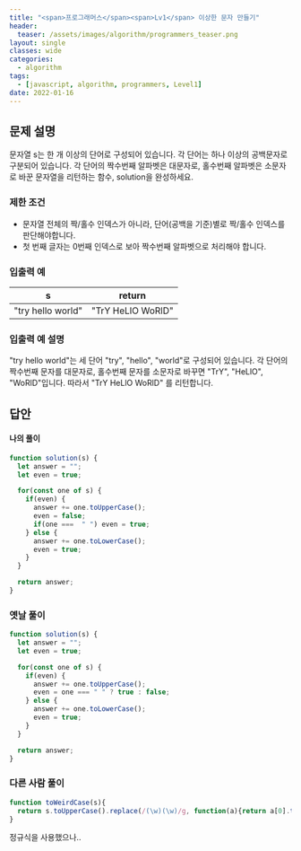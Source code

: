 ```yaml
---
title: "<span>프로그래머스</span><span>Lv1</span> 이상한 문자 만들기"
header:
  teaser: /assets/images/algorithm/programmers_teaser.png
layout: single
classes: wide
categories:
  - algorithm
tags:
  - [javascript, algorithm, programmers, Level1]
date: 2022-01-16
---
```


## 문제 설명
문자열 s는 한 개 이상의 단어로 구성되어 있습니다. 각 단어는 하나 이상의 공백문자로 구분되어 있습니다. 각 단어의 짝수번째 알파벳은 대문자로, 홀수번째 알파벳은 소문자로 바꾼 문자열을 리턴하는 함수, solution을 완성하세요.

### 제한 조건
* 문자열 전체의 짝/홀수 인덱스가 아니라, 단어(공백을 기준)별로 짝/홀수 인덱스를 판단해야합니다.
* 첫 번째 글자는 0번째 인덱스로 보아 짝수번째 알파벳으로 처리해야 합니다.

### 입출력 예
|s|return|
|-|-|
|"try hello world"|"TrY HeLlO WoRlD"|

### 입출력 예 설명
"try hello world"는 세 단어 "try", "hello", "world"로 구성되어 있습니다. 각 단어의 짝수번째 문자를 대문자로, 홀수번째 문자를 소문자로 바꾸면 "TrY", "HeLlO", "WoRlD"입니다. 따라서 "TrY HeLlO WoRlD" 를 리턴합니다.

## 답안
#### 나의 풀이
```javascript
function solution(s) {
  let answer = "";
  let even = true;

  for(const one of s) {
    if(even) {
      answer += one.toUpperCase();
      even = false;
      if(one ===  " ") even = true;
    } else {
      answer += one.toLowerCase();
      even = true;
    }
  }

  return answer;
}
```

### 옛날 풀이
```javascript
function solution(s) {
  let answer = "";
  let even = true;

  for(const one of s) {
    if(even) {
      answer += one.toUpperCase();
      even = one === " " ? true : false;
    } else {
      answer += one.toLowerCase();
      even = true;
    }
  }

  return answer;
}
```

### 다른 사람 풀이
```javascript
function toWeirdCase(s){
  return s.toUpperCase().replace(/(\w)(\w)/g, function(a){return a[0].toUpperCase()+a[1].toLowerCase();})
}
```
정규식을 사용했으나..